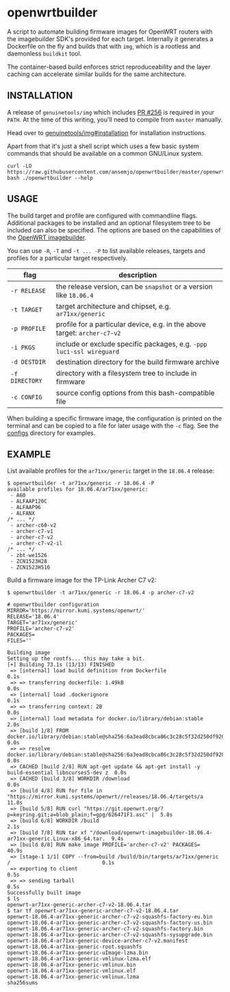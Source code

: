# openwrtbuilder

A script to automate building firmware images for OpenWRT routers with the
imagebuilder SDK's provided for each target. Internally it generates a
Dockerfile on the fly and builds that with `img`, which is a rootless and
daemonless `buildkit` tool.

The container-based build enforces strict reproduceability and the layer caching
can accelerate similar builds for the same architecture.

## INSTALLATION

A release of `genuinetools/img` which includes [PR #256][pull] is required in
your `PATH`. At the time of this writing, you'll need to compile from `master`
manually.

[pull]: https://github.com/genuinetools/img/pull/256

Head over to [genuinetools/img#installation][install] for installation
instructions.

[install]: https://github.com/genuinetools/img#installation

Apart from that it's just a shell script which uses a few basic system commands
that should be available on a common GNU/Linux system.

```
curl -LO https://raw.githubusercontent.com/ansemjo/openwrtbuilder/master/openwrtbuilder
bash ./openwrtbuilder --help
```

## USAGE

The build target and profile are configured with commandline flags. Additional
packages to be installed and an optional filesystem tree to be included can also
be specified. The options are based on the capabilities of the
[OpenWRT imagebuilder](https://openwrt.org/docs/guide-user/additional-software/imagebuilder).

You can use `-R`, `-T` and `-t ... -P` to list available releases, targets and
profiles for a particular target respectively.

| flag | description |
|------|-------------|
| `-r RELEASE` | the release version, can be `snapshot` or a version like `18.06.4` |
| `-t TARGET` | target architecture and chipset, e.g. `ar71xx/generic` |
| `-p PROFILE` | profile for a particular device, e.g. in the above target: `archer-c7-v2` |
| `-i PKGS` | include or exclude specific packages, e.g. `-ppp luci-ssl wireguard` |
| `-d DESTDIR` | destination directory for the build firmware archive |
| `-f DIRECTORY` | directory with a filesystem tree to include in firmware |
| `-c CONFIG` | source config options from this bash-compatible file |

When building a specific firmware image, the configuration is printed on the
terminal and can be copied to a file for later usage with the `-c` flag. See the
[configs](configs/) directory for examples.

## EXAMPLE

List available profiles for the `ar71xx/generic` target in the `18.06.4`
release:

```
$ openwrtbuilder -t ar71xx/generic -r 18.06.4 -P
available profiles for 18.06.4/ar71xx/generic:
 - A60
 - ALFAAP120C
 - ALFAAP96
 - ALFANX
/* ... */
 - archer-c60-v2
 - archer-c7-v1
 - archer-c7-v2
 - archer-c7-v2-il
/* ... */
 - zbt-we1526
 - ZCN1523H28
 - ZCN1523H516
```

Build a firmware image for the TP-Link Archer C7 v2:

```
$ openwrtbuilder -t ar71xx/generic -r 18.06.4 -p archer-c7-v2

# openwrtbuilder configuration
MIRROR='https://mirror.kumi.systems/openwrt/'
RELEASE='18.06.4'
TARGET='ar71xx/generic'
PROFILE='archer-c7-v2'
PACKAGES=
FILES=''

Building image
Setting up the rootfs... this may take a bit.
[+] Building 73.1s (13/13) FINISHED
 => [internal] load build definition from Dockerfile                                                 0.1s
 => => transferring dockerfile: 1.49kB                                                               0.0s
 => [internal] load .dockerignore                                                                    0.1s
 => => transferring context: 2B                                                                      0.0s
 => [internal] load metadata for docker.io/library/debian:stable                                     2.0s
 => [build 1/8] FROM docker.io/library/debian:stable@sha256:6a3ead8cbca86c3c28c5f32d250df9203f7cb93  0.0s
 => => resolve docker.io/library/debian:stable@sha256:6a3ead8cbca86c3c28c5f32d250df9203f7cb939ed07a  0.0s
 => CACHED [build 2/8] RUN apt-get update && apt-get install -y   build-essential libncurses5-dev z  0.0s
 => CACHED [build 3/8] WORKDIR /download                                                             0.0s
 => [build 4/8] RUN for file in   "https://mirror.kumi.systems/openwrt//releases/18.06.4/targets/a  11.8s
 => [build 5/8] RUN curl "https://git.openwrt.org/?p=keyring.git;a=blob_plain;f=gpg/626471F1.asc" |  5.8s
 => [build 6/8] WORKDIR /build                                                                       2.1s
 => [build 7/8] RUN tar xf "/download/openwrt-imagebuilder-18.06.4-ar71xx-generic.Linux-x86_64.tar.  9.4s
 => [build 8/8] RUN make image PROFILE='archer-c7-v2' PACKAGES=                                     40.9s
 => [stage-1 1/1] COPY --from=build /build/bin/targets/ar71xx/generic /                              0.1s
 => exporting to client                                                                              0.5s
 => => sending tarball                                                                               0.5s
Successfully built image
$ ls
openwrt-ar71xx-generic-archer-c7-v2-18.06.4.tar
$ tar tf openwrt-ar71xx-generic-archer-c7-v2-18.06.4.tar
openwrt-18.06.4-ar71xx-generic-archer-c7-v2-squashfs-factory-eu.bin
openwrt-18.06.4-ar71xx-generic-archer-c7-v2-squashfs-factory-us.bin
openwrt-18.06.4-ar71xx-generic-archer-c7-v2-squashfs-factory.bin
openwrt-18.06.4-ar71xx-generic-archer-c7-v2-squashfs-sysupgrade.bin
openwrt-18.06.4-ar71xx-generic-device-archer-c7-v2.manifest
openwrt-18.06.4-ar71xx-generic-root.squashfs
openwrt-18.06.4-ar71xx-generic-uImage-lzma.bin
openwrt-18.06.4-ar71xx-generic-vmlinux-lzma.elf
openwrt-18.06.4-ar71xx-generic-vmlinux.bin
openwrt-18.06.4-ar71xx-generic-vmlinux.elf
openwrt-18.06.4-ar71xx-generic-vmlinux.lzma
sha256sums
```

